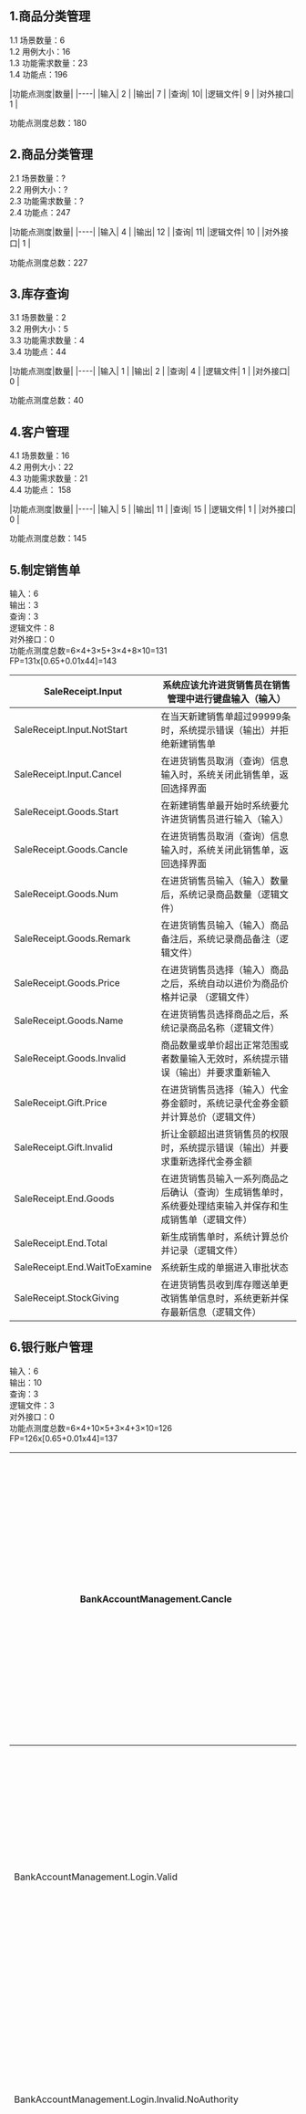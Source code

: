 1.商品分类管理
----
1.1 场景数量：6  <br>
1.2 用例大小：16<br>
1.3 功能需求数量：23  <br>
1.4 功能点：196 <br>

|功能点测度|数量|
|----|
|输入|  2 |
|输出|  7  |
|查询| 10|
|逻辑文件|  9 |
|对外接口|  1 |

功能点测度总数：180

2.商品分类管理
---
2.1 场景数量：?  <br>
2.2 用例大小：?<br>
2.3 功能需求数量：?  <br>
2.4 功能点：247 <br>

|功能点测度|数量|
|----|
|输入|  4 |
|输出|  12 |
|查询| 11|
|逻辑文件| 10  |
|对外接口|  1 |

功能点测度总数：227

3.库存查询
------
3.1 场景数量：2  <br>
3.2 用例大小：5<br>
3.3 功能需求数量：4  <br>
3.4 功能点：44  <br>

|功能点测度|数量|
|----|
|输入| 1 |
|输出| 2 |
|查询| 4 |
|逻辑文件| 1 |
|对外接口| 0 |

功能点测度总数：40

4.客户管理
---
4.1 场景数量：16  <br>
4.2 用例大小：22<br>
4.3 功能需求数量：21<br>
4.4 功能点：  158<br>

|功能点测度|数量|
|----|
|输入| 5 |
|输出| 11 |
|查询| 15 |
|逻辑文件| 1 |
|对外接口| 0 |

功能点测度总数：145

5.制定销售单
---
输入：6<br>
输出：3<br>
查询：3<br>
逻辑文件：8<br>
对外接口：0<br>
功能点测度总数=6×4+3×5+3×4+8×10=131<br>
FP=131x[0.65+0.01x44]=143<br>

| SaleReceipt.Input          | 系统应该允许进货销售员在销售管理中进行键盘输入（输入）                                       |
|----------------------------------|--------------------------------------------------------------------------------------|
| SaleReceipt.Input.NotStart    | 在当天新建销售单超过99999条时，系统提示错误（输出）并拒绝新建销售单                          |
| SaleReceipt.Input.Cancel      | 在进货销售员取消（查询）信息输入时，系统关闭此销售单，返回选择界面                           |
| SaleReceipt.Goods.Start       | 在新建销售单最开始时系统要允许进货销售员进行输入（输入）                                     |
| SaleReceipt.Goods.Cancle      | 在进货销售员取消（查询）信息输入时，系统关闭此销售单，返回选择界面                          |
| SaleReceipt.Goods.Num         | 在进货销售员输入（输入）数量后，系统记录商品数量（逻辑文件）                                             |
| SaleReceipt.Goods.Remark      | 在进货销售员输入（输入）商品备注后，系统记录商品备注（逻辑文件）                                         |
| SaleReceipt.Goods.Price       | 在进货销售员选择（输入）商品之后，系统自动以进价为商品价格并记录 （逻辑文件）                            |
| SaleReceipt.Goods.Name        | 在进货销售员选择商品之后，系统记录商品名称（逻辑文件）                                           |
| SaleReceipt.Goods.Invalid     | 商品数量或单价超出正常范围或者数量输入无效时，系统提示错误（输出）并要求重新输入             |
| SaleReceipt.Gift.Price        | 在进货销售员选择（输入）代金券金额时，系统记录代金券金额并计算总价（逻辑文件）                           |
| SaleReceipt.Gift.Invalid      | 折让金额超出进货销售员的权限时，系统提示错误（输出）并要求重新选择代金券金额                 |
| SaleReceipt.End.Goods         | 在进货销售员输入一系列商品之后确认（查询）生成销售单时，系统要处理结束输入并保存和生成销售单（逻辑文件） |
| SaleReceipt.End.Total         | 新生成销售单时，系统计算总价并记录（逻辑文件）                                                   |
| SaleReceipt.End.WaitToExamine | 系统新生成的单据进入审批状态       |                                                  
| SaleReceipt.StockGiving       | 在进货销售员收到库存赠送单更改销售单信息时，系统更新并保存最新信息（逻辑文件）                   |

6.银行账户管理
---
输入：6<br>
输出：10<br>
查询：3<br>
逻辑文件：3<br>
对外接口：0<br>
功能点测度总数=6×4+10×5+3×4+3×10=126<br>
FP=126x[0.65+0.01x44]=137<br>

| BankAccountManagement.Cancle          | 在财务人员取消（查询）增加/删除/修改账户任务时，系统关闭任务并返回初始界面                                 |
|--------------------------------------------------------------|---------------------------------------------------------------------------------------------------------------------------|
| BankAccountManagement.Login.Valid                            | 在财务人员输入（输入）账户账号和密码后，系统显示（输出）账户名称和余额      |                                                           
| BankAccountManagement.Login.Invalid.NoAuthority              | 财务人员权限不足，系统警告（输出）并拒绝进一步操作                  |                                                              
| BankAccountManagement.Login.Invalid.WrongNameOrPassword      | 账号或密码不正确，系统提示错误信息（输出）并要求重新输入      |                                                                  
| BankAccountManagement.Login.Invalid.TooManyIlligelOperation  | 账号或密码多次不正确，系统给予警告（输出）并要求重新输入         |                                                             
| BankAccountManagement.Add.Succese                            | 在财务人员输入（输入）新账号和密码后，系统检测无重复并记录该账户（逻辑文件）            |                                                      
| BankAccountManagement.Add.Repeat                             | 新建账户与已有账户重复时，系统提示错误（输出）并要求重新操作                  |                                                    
| BankAccountManagement.Delete.Confirm                         | 在财务人员输入（输入）账户名和密码时，系统提示（输出）是否确认操作                       |                                                 
| BankAccountManagement.Delete.Succese                         | 在财务人员确认（查询）删除操作时，系统删除该账户的信息（逻辑文件）                      |                                                     
| BankAccountManagement.Delete.Invalid.WrongNameOrPassword     | 账号或密码不正确，系统提示错误信息并要求重新输入                   |                                                       
| BankAccountManagement.Delete.Invalid.TooManyIlligelOperation | 账号或密码多次不正确，系统给予警告并要求重新输入                      |                                                    
| BankAccountManagement.Revise.LoginSuccese                    | 在财务人员登录（查询）账户后，系统显示（输出）账户相关属性                                                                               
| BankAccountManagement.Revise.ReviseInformation               | 在财务人员修改（输入）相关属性后，系统保存修改（逻辑文件）                         |                                                           
| BankAccountManagement.Revise.Invalid.WrongNameOrPassword     | 账号或密码不正确，系统提示错误信息并要求重新输入                    |                                                      
| BankAccountManagement.Revise.Invalid.TooManyIlligelOperation | 账号或密码多次不正确，系统给予警告并要求重新输入                    |                                                      
| BankAccountManagement.Revise.ReviseBalance                   | 在财务人员企图修改（输入）账户余额时，系统提示错误（输出）并拒绝操作             |                                                         
| BankAccountManagement.Inquire.KeyWordSearching               | 在财务人员输入（输入）关键字后，系统显示（输出）关键字匹配的所有账户的简要信息          |                                                  
| BankAccountManagement.Inquire.Choose                         | 在财务人员选择（查询）具体账户时，系统显示（输出）账户属性                        |  


7. 期初建账
---
7.1 场景数量：7   <br>
7.2 用例大小：16  <br>
7.3 功能需求数量：15  <br>
7.4 功能点： 154 <br>

|功能点测度|数量|
|----|
|输入| 3 |
|输出| 9 |
|查询| 11 |
|逻辑文件| 4 |
|对外接口| 0 |

功能点测度总数：141

8.制定促销策略
---
8.1 场景数量：7   <br>
8.2 用例大小：6  <br>
8.3 功能需求数量：26  <br>
8.4 功能点： 268 <br>

|功能点测度|数量|
|----|
|输入| 5 |
|输出| 14 |
|查询| 19 |
|逻辑文件| 8 |
|对外接口| 0 |

功能点测度总数：246
